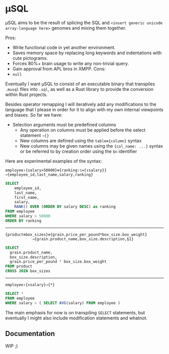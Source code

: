 # μSQL

μSQL aims to be the result of splicing the SQL and `<insert generic unicode array-language here>` genomes and mixing them together.

Pros:
- Write functional code in yet another environment.
- Saves memory space by replacing long keywords and indentations with cute pictograms.
- Forces 80%+ brain usage to write any non-trivial query.
- Gain approval from APL bros in XMPP.
Cons:
- `null`

Eventually I want μSQL to consist of an executable binary that transpiles `.musql` files into `.sql`, as well as a Rust library to provide the conversion within Rust projects.

Besides operator remapping I will iteratively add any modifications to the language that I please in order for it to align with my own internal viewpoints and biases. So far we have:
- Selection arguments must be predefined columns
    - Any operation on columns must be applied before the select statement `→{}`
    - New columns are defined using the `table⊕{column}` syntax
    - New columns may be given names using the `{col_name: ...}` syntax or be referred to by creation order using the `$n` identifier

Here are experimental examples of the syntax:

```
employee↾{salary>50000}⊕{ranking:☇⇌{↧salary}}→{employee_id,last_name,salary,ranking}
```
```sql
SELECT 
    employee_id,
    last_name,
    first_name,
    salary,
    RANK() OVER (ORDER BY salary DESC) as ranking
FROM employee
WHERE salary > 50000
ORDER BY ranking
```

---

```
{product⊗box_sizes}⊕{grain.price_per_pound*box_size.box_weight}
            →{grain.product_name,box_size.description,§1}
```
```sql
SELECT
  grain.product_name,
  box_size.description,
  grain.price_per_pound * box_size.box_weight
FROM product
CROSS JOIN box_sizes
```

---

```
employee↾{⋄salary}→{*}
```
```sql
SELECT *
FROM employee 
WHERE salary > ( SELECT AVG(salary) FROM employee )
```

The main emphasis for now is on transpiling `SELECT` statements, but eventually I might also include modification statements and whatnot.

## Documentation

WIP ;)
